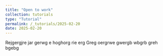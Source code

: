 ```yaml
---
title: "Open to work"
collection: tutorials
type: "Tutorial"
permalink: /_tutorials/2025-02-20
date: 2025-02-20
---
```


Rejgergjre jar gerwg e hoghorg rie erg Greg oergrwe gwergb wbgrb greh bgebg

